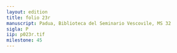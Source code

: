 ```yaml
---
layout: edition
title: folio 23r
manuscript: Padua, Biblioteca del Seminario Vescovile, MS 32
sigla: P
iip: p023r.tif
milestone: 45
---
```

